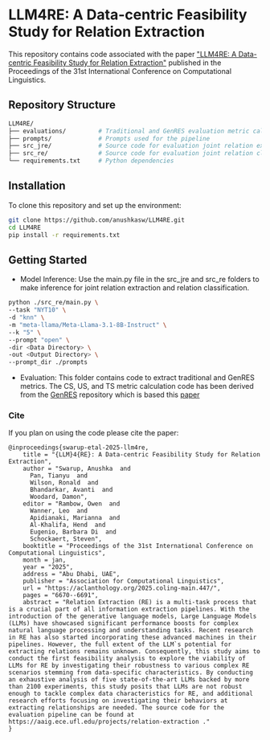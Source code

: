 # LLM4RE: A Data-centric Feasibility Study for Relation Extraction

This repository contains code associated with the paper ["LLM4RE: A Data-centric Feasibility Study for Relation Extraction"](https://aclanthology.org/2025.coling-main.447/) published in the Proceedings of the 31st International Conference on Computational Linguistics.

## Repository Structure
```bash
LLM4RE/
├── evaluations/         # Traditional and GenRES evaluation metric calculation
├── prompts/             # Prompts used for the pipeline
├── src_jre/             # Source code for evaluation joint relation extractors
├── src_re/              # Source code for evaluation joint relation classifiers
└── requirements.txt     # Python dependencies
```

## Installation
To clone this repository and set up the environment:

```bash
git clone https://github.com/anushkasw/LLM4RE.git
cd LLM4RE
pip install -r requirements.txt
```

## Getting Started
- Model Inference: Use the main.py file in the src_jre and src_re folders to make inference for joint relation extraction and relation classification.
```bash
python ./src_re/main.py \
--task "NYT10" \
-d "knn" \
-m "meta-llama/Meta-Llama-3.1-8B-Instruct" \
--k "5" \
--prompt "open" \
-dir <Data Directory> \
-out <Output Directory> \
--prompt_dir ./prompts

```
- Evaluation: This folder contains code to extract traditional and GenRES metrics. The CS, US, and TS metric calculation code has been derived from the [GenRES](https://github.com/pat-jj/GenRES) repository which is based this [paper](https://aclanthology.org/2024.naacl-long.155/)

### Cite
If you plan on using the code please cite the paper:

```
@inproceedings{swarup-etal-2025-llm4re,
    title = "{LLM}4{RE}: A Data-centric Feasibility Study for Relation Extraction",
    author = "Swarup, Anushka  and
      Pan, Tianyu  and
      Wilson, Ronald  and
      Bhandarkar, Avanti  and
      Woodard, Damon",
    editor = "Rambow, Owen  and
      Wanner, Leo  and
      Apidianaki, Marianna  and
      Al-Khalifa, Hend  and
      Eugenio, Barbara Di  and
      Schockaert, Steven",
    booktitle = "Proceedings of the 31st International Conference on Computational Linguistics",
    month = jan,
    year = "2025",
    address = "Abu Dhabi, UAE",
    publisher = "Association for Computational Linguistics",
    url = "https://aclanthology.org/2025.coling-main.447/",
    pages = "6670--6691",
    abstract = "Relation Extraction (RE) is a multi-task process that is a crucial part of all information extraction pipelines. With the introduction of the generative language models, Large Language Models (LLMs) have showcased significant performance boosts for complex natural language processing and understanding tasks. Recent research in RE has also started incorporating these advanced machines in their pipelines. However, the full extent of the LLM`s potential for extracting relations remains unknown. Consequently, this study aims to conduct the first feasibility analysis to explore the viability of LLMs for RE by investigating their robustness to various complex RE scenarios stemming from data-specific characteristics. By conducting an exhaustive analysis of five state-of-the-art LLMs backed by more than 2100 experiments, this study posits that LLMs are not robust enough to tackle complex data characteristics for RE, and additional research efforts focusing on investigating their behaviors at extracting relationships are needed. The source code for the evaluation pipeline can be found at https://aaig.ece.ufl.edu/projects/relation-extraction ."
}
```

